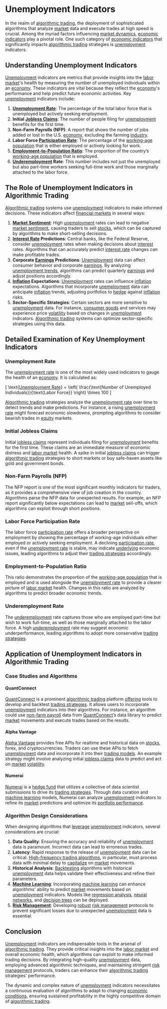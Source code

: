 # Unemployment Indicators

In the realm of [algorithmic trading](../a/algorithmic_trading.md), the deployment of sophisticated algorithms that analyze [market](../m/market.md) data and execute trades at high speed is crucial. Among the myriad factors influencing [market dynamics](../m/market_dynamics.md), [economic indicators](../e/economic_indicators.md) play a pivotal role. One such category of [economic indicators](../e/economic_indicators.md) that significantly impacts [algorithmic trading](../a/algorithmic_trading.md) strategies is [unemployment](../u/unemployment.md) indicators.

## Understanding Unemployment Indicators

[Unemployment](../u/unemployment.md) indicators are metrics that provide insights into the [labor market](../l/labor_market.md)'s health by measuring the number of unemployed individuals within an [economy](../e/economy.md). These indicators are vital because they reflect the [economy](../e/economy.md)'s performance and help predict future economic activities. Key [unemployment](../u/unemployment.md) indicators include:

1. **[Unemployment Rate](../u/unemployment_rate.md)**: The percentage of the total labor force that is unemployed but actively seeking employment.
2. **Initial [Jobless Claims](../j/jobless_claims.md)**: The number of people filing for [unemployment](../u/unemployment.md) benefits for the first time.
3. **Non-Farm Payrolls (NFP)**: A report that shows the number of jobs added or lost in the U.S. [economy](../e/economy.md), excluding the farming [industry](../i/industry.md).
4. **Labor Force [Participation Rate](../p/participation_rate.md)**: The percentage of the [working-age population](../w/working-age_population.md) that is either employed or actively looking for work.
5. **[Employment-to-Population Ratio](../e/employment-to-population_ratio.md)**: The proportion of the country’s [working-age population](../w/working-age_population.md) that is employed.
6. **[Underemployment](../u/underemployment.md) Rate**: This number includes not just the unemployed but also part-time workers seeking full-time work and those marginally attached to the labor force.

## The Role of Unemployment Indicators in Algorithmic Trading

[Algorithmic trading](../a/algorithmic_trading.md) systems use [unemployment](../u/unemployment.md) indicators to make informed decisions. These indicators affect [financial markets](../f/financial_market.md) in several ways:

1. **[Market Sentiment](../m/market_sentiment.md)**: High [unemployment](../u/unemployment.md) rates can lead to negative [market sentiment](../m/market_sentiment.md), causing traders to sell [stocks](../s/stock.md), which can be captured by algorithms to make short-selling decisions.
2. **[Interest Rate](../i/interest_rate.md) Predictions**: Central banks, like the Federal Reserve, consider [unemployment](../u/unemployment.md) rates when making decisions about [interest](../i/interest.md) rates. Algorithms that can accurately predict [interest rate](../i/interest_rate.md) changes can make profitable trades.
3. **Corporate [Earnings](../e/earnings.md) Predictions**: [Unemployment](../u/unemployment.md) data can affect consumer behavior and corporate [earnings](../e/earnings.md). By analyzing [unemployment trends](../u/unemployment_trends.md), algorithms can predict quarterly [earnings](../e/earnings.md) and adjust positions accordingly.
4. **[Inflation](../i/inflation.md) Expectations**: [Unemployment](../u/unemployment.md) rates can influence [inflation](../i/inflation.md) expectations. Algorithms that incorporate [unemployment](../u/unemployment.md) data can anticipate [inflation](../i/inflation.md) trends, adjusting portfolios to [hedge](../h/hedge.md) against [inflation](../i/inflation.md) risks.
5. **Sector-Specific Strategies**: Certain sectors are more sensitive to [unemployment](../u/unemployment.md) data. For instance, [consumer goods](../c/consumer_goods.md) and services may experience price [volatility](../v/volatility.md) based on changes in [unemployment](../u/unemployment.md) indicators. [Algorithmic trading](../a/algorithmic_trading.md) systems can optimize sector-specific strategies using this data.

## Detailed Examination of Key Unemployment Indicators

### Unemployment Rate

The [unemployment rate](../u/unemployment_rate.md) is one of the most widely used indicators to gauge the health of an [economy](../e/economy.md). It is calculated as:

\[ \text{[Unemployment Rate](../u/unemployment_rate.md)} = \left( \frac{\text{Number of Unemployed Individuals}}{\text{Labor Force}} \right) \times 100 \]

[Algorithmic trading](../a/algorithmic_trading.md) strategies analyze the [unemployment rate](../u/unemployment_rate.md) over time to detect trends and make predictions. For instance, a rising [unemployment rate](../u/unemployment_rate.md) might forecast economic slowdowns, prompting algorithms to consider bearish trades in [equity](../e/equity.md) markets.

### Initial Jobless Claims

Initial [jobless claims](../j/jobless_claims.md) represent individuals filing for [unemployment](../u/unemployment.md) benefits for the first time. These claims are an immediate measure of economic distress and [labor market](../l/labor_market.md) health. A spike in initial [jobless claims](../j/jobless_claims.md) can trigger [algorithmic trading](../a/algorithmic_trading.md) strategies to short markets or buy safe-haven assets like gold and government bonds.

### Non-Farm Payrolls (NFP)

The NFP report is one of the most significant monthly indicators for traders, as it provides a comprehensive view of job creation in the country. Algorithms parse the NFP data for unexpected results. For example, an NFP report significantly below expectations can lead to [market](../m/market.md) sell-offs, which algorithms can exploit through short positions.

### Labor Force Participation Rate

The labor force [participation rate](../p/participation_rate.md) offers a broader perspective on employment by showing the percentage of working-age individuals either employed or actively seeking employment. A declining [participation rate](../p/participation_rate.md), even if the [unemployment rate](../u/unemployment_rate.md) is stable, may indicate [underlying](../u/underlying.md) economic issues, leading algorithms to adjust their [trading strategies](../t/trading_strategies.md) accordingly.

### Employment-to-Population Ratio

This ratio demonstrates the proportion of the [working-age population](../w/working-age_population.md) that is employed and is used alongside the [unemployment rate](../u/unemployment_rate.md) to provide a clearer picture of [labor market](../l/labor_market.md) health. Changes in this ratio are analyzed by algorithms to predict broader economic trends.

### Underemployment Rate

The [underemployment](../u/underemployment.md) rate captures those who are employed part-time but wish to work full-time, as well as those marginally attached to the labor force. A high [underemployment](../u/underemployment.md) rate may suggest economic underperformance, leading algorithms to adopt more conservative [trading strategies](../t/trading_strategies.md).

## Application of Unemployment Indicators in Algorithmic Trading

### Case Studies and Algorithms

#### QuantConnect

[QuantConnect](https://www.quantconnect.com/) is a prominent [algorithmic trading](../a/algorithmic_trading.md) platform [offering](../o/offering.md) tools to develop and backtest [trading strategies](../t/trading_strategies.md). It allows users to incorporate [unemployment](../u/unemployment.md) indicators into their algorithms. For instance, an algorithm could use [non-farm payroll](../n/non-farm_payroll.md) data from [QuantConnect](../q/quantconnect.md)’s data library to predict [market](../m/market.md) movements and execute trades based on the results.

#### Alpha Vantage

[Alpha Vantage](https://www.alphavantage.co/) provides free APIs for realtime and historical data on [stocks](../s/stock.md), forex, and cryptocurrencies. Traders can use these APIs to fetch [unemployment](../u/unemployment.md) data and incorporate it into their [trading models](../t/trading_models.md). An example strategy might involve analyzing initial [jobless claims](../j/jobless_claims.md) data to predict and act on [market](../m/market.md) [volatility](../v/volatility.md).

#### Numerai

[Numerai](https://numer.ai/) is a [hedge fund](../h/hedge_fund.md) that utilizes a collective of data scientist submissions to drive its [trading strategies](../t/trading_strategies.md). Through data curation and [machine learning](../m/machine_learning.md) models, Numerai can analyze [unemployment](../u/unemployment.md) indicators to refine its [market](../m/market.md) predictions and optimize its [portfolio performance](../p/portfolio_performance.md).

### Algorithm Design Considerations

When designing algorithms that [leverage](../l/leverage.md) [unemployment](../u/unemployment.md) indicators, several considerations are crucial:

1. **Data Quality**: Ensuring the accuracy and reliability of [unemployment](../u/unemployment.md) data is paramount. Incorrect data can lead to erroneous trades.
2. **Latency**: Rapid response to the release of [unemployment](../u/unemployment.md) data can be critical. [High-frequency trading algorithms](../h/high-frequency_trading_algorithms.md), in particular, must process data with minimal delay to [capitalize](../c/capitalize.md) on [market](../m/market.md) movements.
3. **Historical Analysis**: [Backtesting](../b/backtesting.md) algorithms with historical [unemployment](../u/unemployment.md) data helps validate their effectiveness and refine their parameters.
4. **[Machine Learning](../m/machine_learning.md)**: Incorporating [machine learning](../m/machine_learning.md) can enhance algorithms' ability to predict [market](../m/market.md) movements based on [unemployment](../u/unemployment.md) indicators. Models like [regression analysis](../r/regression_analysis.md), [neural networks](../n/neural_networks_in_trading.md), and [decision trees](../d/decision_trees.md) can be deployed.
5. **[Risk Management](../r/risk_management.md)**: Developing [robust](../r/robust.md) [risk management](../r/risk_management.md) protocols to prevent significant losses due to unexpected [unemployment](../u/unemployment.md) data is essential.

## Conclusion

[Unemployment](../u/unemployment.md) indicators are indispensable tools in the arsenal of [algorithmic trading](../a/algorithmic_trading.md). They provide critical insights into the [labor market](../l/labor_market.md) and overall economic health, which algorithms can exploit to make informed trading decisions. By integrating high-quality [unemployment](../u/unemployment.md) data, employing advanced algorithmic techniques, and maintaining stringent [risk management](../r/risk_management.md) protocols, traders can enhance their [algorithmic trading](../a/algorithmic_trading.md) strategies' performance.

The dynamic and complex nature of [unemployment](../u/unemployment.md) indicators necessitates a continuous evaluation of algorithms to adapt to changing [economic conditions](../e/economic_conditions.md), ensuring sustained profitability in the highly competitive domain of [algorithmic trading](../a/algorithmic_trading.md).
